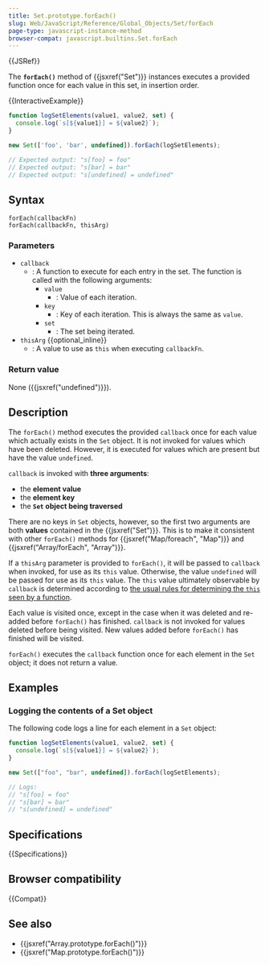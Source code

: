 ```yaml
---
title: Set.prototype.forEach()
slug: Web/JavaScript/Reference/Global_Objects/Set/forEach
page-type: javascript-instance-method
browser-compat: javascript.builtins.Set.forEach
---
```


{{JSRef}}

The **`forEach()`** method of {{jsxref("Set")}} instances executes a provided function once
for each value in this set, in insertion order.

{{InteractiveExample}}

```js interactive-example
function logSetElements(value1, value2, set) {
  console.log(`s[${value1}] = ${value2}`);
}

new Set(['foo', 'bar', undefined]).forEach(logSetElements);

// Expected output: "s[foo] = foo"
// Expected output: "s[bar] = bar"
// Expected output: "s[undefined] = undefined"

```

## Syntax

```js-nolint
forEach(callbackFn)
forEach(callbackFn, thisArg)
```

### Parameters

- `callback`
  - : A function to execute for each entry in the set. The function is called with the following arguments:
    - `value`
      - : Value of each iteration.
    - `key`
      - : Key of each iteration. This is always the same as `value`.
    - `set`
      - : The set being iterated.
- `thisArg` {{optional_inline}}
  - : A value to use as `this` when executing `callbackFn`.

### Return value

None ({{jsxref("undefined")}}).

## Description

The `forEach()` method executes the provided
`callback` once for each value which actually exists in the
`Set` object. It is not invoked for values which have been deleted. However,
it is executed for values which are present but have the value `undefined`.

`callback` is invoked with **three arguments**:

- the **element value**
- the **element key**
- the **`Set` object being traversed**

There are no keys in `Set` objects, however, so the first two arguments are
both **values** contained in the {{jsxref("Set")}}. This is to make it
consistent with other `forEach()` methods for {{jsxref("Map/foreach", "Map")}} and {{jsxref("Array/forEach", "Array")}}.

If a `thisArg` parameter is provided to `forEach()`,
it will be passed to `callback` when invoked, for use as its
`this` value. Otherwise, the value `undefined` will be passed for
use as its `this` value. The `this` value ultimately observable by
`callback` is determined according to
[the usual rules for determining the `this` seen by a function](/en-US/docs/Web/JavaScript/Reference/Operators/this).

Each value is visited once, except in the case when it was deleted and re-added before
`forEach()` has finished. `callback` is not invoked for
values deleted before being visited. New values added before `forEach()` has
finished will be visited.

`forEach()` executes the `callback` function once for
each element in the `Set` object; it does not return a value.

## Examples

### Logging the contents of a Set object

The following code logs a line for each element in a `Set` object:

```js
function logSetElements(value1, value2, set) {
  console.log(`s[${value1}] = ${value2}`);
}

new Set(["foo", "bar", undefined]).forEach(logSetElements);

// Logs:
// "s[foo] = foo"
// "s[bar] = bar"
// "s[undefined] = undefined"
```

## Specifications

{{Specifications}}

## Browser compatibility

{{Compat}}

## See also

- {{jsxref("Array.prototype.forEach()")}}
- {{jsxref("Map.prototype.forEach()")}}
